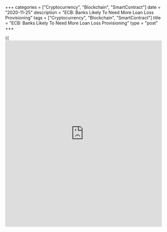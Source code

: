+++
categories = ["Cryptocurrency", "Blockchain", "SmartContract"]
date = "2020-11-25"
description = "ECB: Banks Likely To Need More Loan Loss Provisioning"
tags = ["Cryptocurrency", "Blockchain", "SmartContract"]
title = "ECB: Banks Likely To Need More Loan Loss Provisioning"
type = "post"
+++

{{<iframe id="large-banner" src="https://www.bounty.group/#slide=17.0" width="100%" height="600" scrolling="no" style="border: 0px solid rgb(216, 221, 230); border-radius: 3px;">}}

The European Central Bank said lenders might require higher loan loss
provisioning amid missed payments and rising number of corporate
defaults.

In the latest Financial Stability Review, released Wednesday, the ECB
said since the global financial crisis, weak profitability prospects
continue to weigh on bank valuations despite the increased resilience of
euro area banks.

The bank noted that downside risks to bank profitability arise from a
weaker outlook for lending volumes and signs of optimistic provisioning.

"A weaker than expected economic recovery or premature end of loan
guarantees coupled with growing vulnerabilities in the non-financial
private sector may entail higher loan loss provisioning needs and weigh
on bank profitability," the bank added.

Further, the central bank observed that the euro area property
[markets][1] are at the risk of correction. High household indebtedness
makes the housing market even more vulnerable in some countries, the ECB
noted.

The bank said the strength in asset prices and renewed risk-taking make
some markets increasingly susceptible to corrections.

For comments and feedback [contact](https://www.playgroundfx.com/contact/): editorial@rtt[news](https://www.letsplayfx.com/blog/forex-news-website/).com

[Economic News][2]

 **What parts of the world are seeing the best (and worst) economic
performances lately? Click[here][3] to check out our [Econ Scorecard][3]
and find out! See up-to-the-moment [ranking](https://www.playgroundfx.com/blog/crypto-exchange-ranking/)s for the best and worst
performers in [GDP][4], [unemployment rate][5], [inflation][6] and much
more.**

   1. www.rtt[news](https://www.letsplayfx.com/blog/forex-news-website/).com/Content/Markets.aspx
   2. www.rtt[news](https://www.letsplayfx.com/blog/forex-news-website/).com/Content/EconomicNews.aspx
   3. www.rtt[news](https://www.letsplayfx.com/blog/forex-news-website/).com/economic-scorecard/world-rank/unemployment-rate/highest-performance.aspx
   4. www.rtt[news](https://www.letsplayfx.com/blog/forex-news-website/).com/economic-scorecard/world-rank/GDP/highest-performance.aspx
   5. www.rtt[news](https://www.letsplayfx.com/blog/forex-news-website/).com/economic-scorecard/world-rank/unemployment-rate/lowest-performance.aspx
   6. www.rtt[news](https://www.letsplayfx.com/blog/forex-news-website/).com/economic-scorecard/world-rank/CPI/highest-performance.aspx
